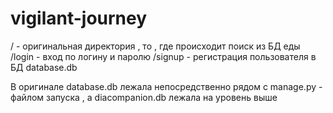 # vigilant-journey

/ - оригинальная директория , то , где происходит поиск из БД еды 
/login - вход по логину и паролю 
/signup - регистрация пользователя в БД database.db

В оригинале database.db лежала непосредственно рядом с manage.py - файлом запуска , а diacompanion.db лежала на уровень выше
